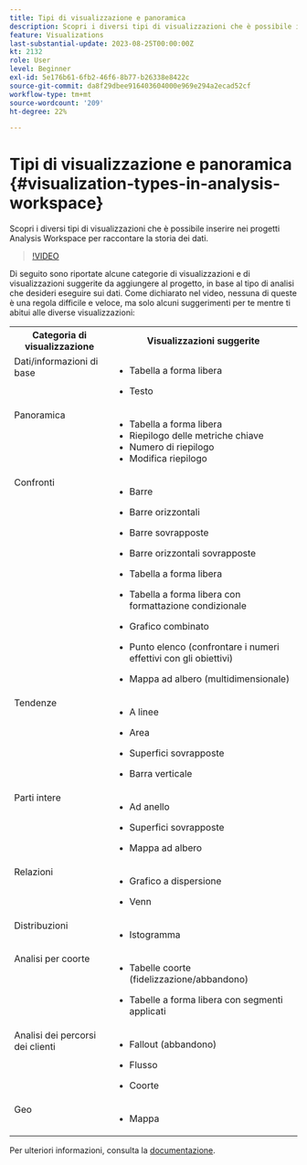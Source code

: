 ```yaml
---
title: Tipi di visualizzazione e panoramica
description: Scopri i diversi tipi di visualizzazioni che è possibile inserire nei progetti Analysis Workspace per raccontare la storia dei dati.
feature: Visualizations
last-substantial-update: 2023-08-25T00:00:00Z
kt: 2132
role: User
level: Beginner
exl-id: 5e176b61-6fb2-46f6-8b77-b26338e8422c
source-git-commit: da8f29dbee916403604000e969e294a2ecad52cf
workflow-type: tm+mt
source-wordcount: '209'
ht-degree: 22%

---
```


# Tipi di visualizzazione e panoramica {#visualization-types-in-analysis-workspace}

Scopri i diversi tipi di visualizzazioni che è possibile inserire nei progetti Analysis Workspace per raccontare la storia dei dati.

>[!VIDEO](https://video.tv.adobe.com/v/41721/?quality=12&learn=on&captions=ita)

Di seguito sono riportate alcune categorie di visualizzazioni e di visualizzazioni suggerite da aggiungere al progetto, in base al tipo di analisi che desideri eseguire sui dati. Come dichiarato nel video, nessuna di queste è una regola difficile e veloce, ma solo alcuni suggerimenti per te mentre ti abitui alle diverse visualizzazioni:

<table style="max-width: 1214px;">
<tr>
    <th>
        Categoria di visualizzazione
    </th>
    <th>
        Visualizzazioni suggerite
    </th>
</tr>
<tr>
  <td style="vertical-align: top;">Dati/informazioni di base
  </td>

<td style="vertical-align: top;">

* Tabella a forma libera
* Testo

  </td>
</tr>
<tr>
  <td style="vertical-align: top;">Panoramica
  </td>

<td style="vertical-align: top;">

* Tabella a forma libera
* Riepilogo delle metriche chiave
* Numero di riepilogo
* Modifica riepilogo

</td>
</tr>
<tr>
  <td style="vertical-align: top;">Confronti
  </td>

<td style="vertical-align: top;">

* Barre
* Barre orizzontali
* Barre sovrapposte
* Barre orizzontali sovrapposte
* Tabella a forma libera
* Tabella a forma libera con formattazione condizionale
* Grafico combinato
* Punto elenco (confrontare i numeri effettivi con gli obiettivi)
* Mappa ad albero (multidimensionale)

  </td>
</tr>
<tr>
  <td style="vertical-align: top;">Tendenze
  </td>

<td style="vertical-align: top;">

* A linee
* Area
* Superfici sovrapposte
* Barra verticale

  </td>
</tr>
<tr>
  <td style="vertical-align: top;">Parti intere
  </td>

<td style="vertical-align: top;">

* Ad anello
* Superfici sovrapposte
* Mappa ad albero

  </td>
</tr>
<tr>
  <td style="vertical-align: top;">Relazioni
  </td>

<td style="vertical-align: top;">

* Grafico a dispersione
* Venn

  </td>
</tr>
<tr>
  <td style="vertical-align: top;">Distribuzioni
  </td>

<td style="vertical-align: top;">

* Istogramma

  </td>
</tr>
<tr>
  <td style="vertical-align: top;">Analisi per coorte
  </td>

<td style="vertical-align: top;">

* Tabelle coorte (fidelizzazione/abbandono)
* Tabelle a forma libera con segmenti applicati

  </td>
</tr>
<tr>
  <td style="vertical-align: top;">Analisi dei percorsi dei clienti
  </td>

<td style="vertical-align: top;">

* Fallout (abbandono)
* Flusso
* Coorte

  </td>
</tr>
<tr>
  <td style="vertical-align: top;">Geo
  </td>

<td style="vertical-align: top;">

* Mappa

  </td>
</tr>


</table>

Per ulteriori informazioni, consulta la [documentazione](https://experienceleague.adobe.com/docs/analytics/analyze/analysis-workspace/visualizations/freeform-analysis-visualizations.html?lang=it).
